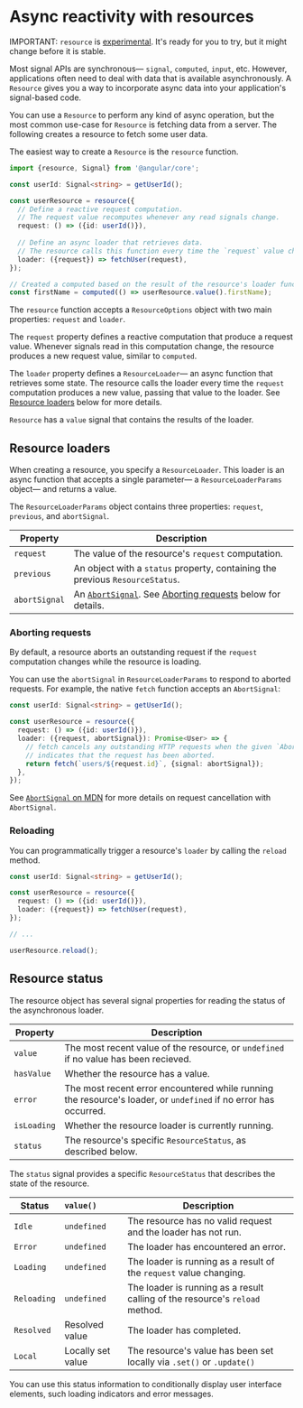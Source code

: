 # Async reactivity with resources

IMPORTANT: `resource` is [experimental](reference/releases#experimental). It's ready for you to try, but it might change before it is stable.

Most signal APIs are synchronous— `signal`, `computed`, `input`, etc. However, applications often need to deal with data that is available asynchronously. A `Resource` gives you a way to incorporate async data into your application's signal-based code.

You can use a `Resource` to perform any kind of async operation, but the most common use-case for `Resource` is fetching data from a server. The following creates a resource to fetch some user data. 

The easiest way to create a `Resource` is the `resource` function. 

```typescript
import {resource, Signal} from '@angular/core';

const userId: Signal<string> = getUserId();

const userResource = resource({
  // Define a reactive request computation.
  // The request value recomputes whenever any read signals change.
  request: () => ({id: userId()}),
  
  // Define an async loader that retrieves data.
  // The resource calls this function every time the `request` value changes.
  loader: ({request}) => fetchUser(request),
});

// Created a computed based on the result of the resource's loader function.
const firstName = computed(() => userResource.value().firstName);
```

The `resource` function accepts a `ResourceOptions` object with two main properties: `request` and `loader`.

The `request` property defines a reactive computation that produce a request value. Whenever signals read in this computation change, the resource produces a new request value, similar to `computed`.

The `loader` property defines a `ResourceLoader`— an async function that retrieves some state. The resource calls the loader every time the `request` computation produces a new value, passing that value to the loader. See [Resource loaders](#resource-loaders) below for more details.

`Resource` has a `value` signal that contains the results of the loader. 

## Resource loaders

When creating a resource, you specify a `ResourceLoader`. This loader is an async function that accepts a single parameter— a `ResourceLoaderParams` object— and returns a value.

The `ResourceLoaderParams` object contains three properties: `request`, `previous`, and `abortSignal`.

| Property      | Description                                                                                                                                      |
|---------------|--------------------------------------------------------------------------------------------------------------------------------------------------|
| `request`     | The value of the resource's `request` computation.                                                                                               |
| `previous`    | An object with a `status` property, containing the previous `ResourceStatus`.                                                                    |
| `abortSignal` | An [`AbortSignal`](https://developer.mozilla.org/en-US/docs/Web/API/AbortSignal). See [Aborting requests](#aborting-requests) below for details. |

### Aborting requests

By default, a resource aborts an outstanding request if the `request` computation changes while the resource is loading.

You can use the `abortSignal` in `ResourceLoaderParams` to respond to aborted requests. For example, the native `fetch` function accepts an `AbortSignal`:

```typescript
const userId: Signal<string> = getUserId();

const userResource = resource({
  request: () => ({id: userId()}),
  loader: ({request, abortSignal}): Promise<User> => {
    // fetch cancels any outstanding HTTP requests when the given `AbortSignal`
    // indicates that the request has been aborted.
    return fetch(`users/${request.id}`, {signal: abortSignal});
  },
});
```

See [`AbortSignal` on MDN](https://developer.mozilla.org/en-US/docs/Web/API/AbortSignal) for more details on request cancellation with `AbortSignal`.

### Reloading

You can programmatically trigger a resource's `loader` by calling the `reload` method.

```typescript
const userId: Signal<string> = getUserId();

const userResource = resource({
  request: () => ({id: userId()}),
  loader: ({request}) => fetchUser(request),
});

// ...

userResource.reload();
```

## Resource status

The resource object has several signal properties for reading the status of the asynchronous loader.

| Property    | Description                                                                                                     |
|-------------|-----------------------------------------------------------------------------------------------------------------|
| `value`     | The most recent value of the resource, or `undefined` if no value has been recieved.                            |
| `hasValue`  | Whether the resource has a value.                                                                               |
| `error`     | The most recent error encountered while running the resource's loader, or `undefined` if no error has occurred. |
| `isLoading` | Whether the resource loader is currently running.                                                               |
| `status`    | The resource's specific `ResourceStatus`, as described below.                                                   |

The `status` signal provides a specific `ResourceStatus` that describes the state of the resource. 

| Status      | `value()`         | Description                                                                  |
|-------------|:------------------|------------------------------------------------------------------------------|
| `Idle`      | `undefined`       | The resource has no valid request and the loader has not run.                |
| `Error`     | `undefined`       | The loader has encountered an error.                                         |
| `Loading`   | `undefined`       | The loader is running as a result of the `request` value changing.           |
| `Reloading` | `undefined`       | The loader is running as a result calling of the resource's `reload` method. |
| `Resolved`  | Resolved value    | The loader has completed.                                                    |
| `Local`     | Locally set value | The resource's value has been set locally via `.set()` or `.update()`        |

You can use this status information to conditionally display user interface elements, such loading indicators and error messages. 
